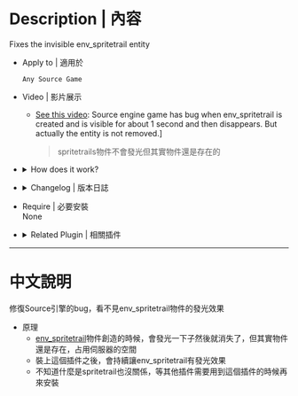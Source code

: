 # Description | 內容
Fixes the invisible env_spritetrail entity

* Apply to | 適用於
	```
	Any Source Game
	```

* Video | 影片展示
    * [See this video](https://www.youtube.com/watch?v=i1zY1tpFMkw): Source engine game has bug when env_spritetrail is created and is visible for about 1 second and then disappears. But actually the entity is not removed.]
        > spritetrails物件不會發光但其實物件還是存在的

* <details><summary>How does it work?</summary>

	* [env_spritetrail](https://developer.valvesoftware.com/wiki/Env_spritetrail) is created and is visible for about 1 second and then disappears. But actually the entity is not removed.
</details>

* <details><summary>Changelog | 版本日誌</summary>

	* v1.0
		* [Original Plugin by 000](https://forums.alliedmods.net/showthread.php?t=339197)
</details>

* Require | 必要安裝
<br/>None

* <details><summary>Related Plugin | 相關插件</summary>

	1. [l4d_player_spritetrail](https://github.com/fbef0102/Game-Private_Plugin/tree/main/L4D_插件/Fun_%E5%A8%9B%E6%A8%82/l4d_player_spritetrail): l4d player tail effect (use env_spritetrail)
		> 玩家走路，會有尾巴特效 (使用物件: env_spritetrail)
</details>

- - - -
# 中文說明
修復Source引擎的bug，看不見env_spritetrail物件的發光效果

* 原理
	* [env_spritetrail](https://developer.valvesoftware.com/wiki/Env_spritetrail)物件創造的時候，會發光一下子然後就消失了，但其實物件還是存在，占用伺服器的空間
    * 裝上這個插件之後，會持續讓env_spritetrail有發光效果
	* 不知道什麼是spritetrail也沒關係，等其他插件需要用到這個插件的時候再來安裝